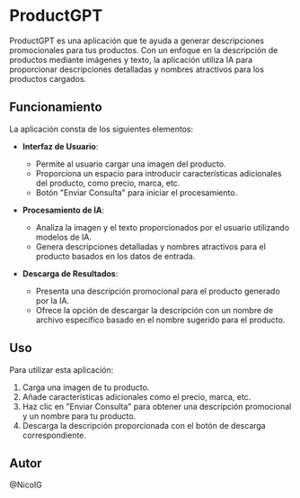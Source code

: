 # ProductGPT

ProductGPT es una aplicación que te ayuda a generar descripciones promocionales para tus productos. Con un enfoque en la descripción de productos mediante imágenes y texto, la aplicación utiliza IA para proporcionar descripciones detalladas y nombres atractivos para los productos cargados.

## Funcionamiento

La aplicación consta de los siguientes elementos:

- **Interfaz de Usuario**: 
    - Permite al usuario cargar una imagen del producto.
    - Proporciona un espacio para introducir características adicionales del producto, como precio, marca, etc.
    - Botón "Enviar Consulta" para iniciar el procesamiento.

- **Procesamiento de IA**:
    - Analiza la imagen y el texto proporcionados por el usuario utilizando modelos de IA.
    - Genera descripciones detalladas y nombres atractivos para el producto basados en los datos de entrada.

- **Descarga de Resultados**:
    - Presenta una descripción promocional para el producto generado por la IA.
    - Ofrece la opción de descargar la descripción con un nombre de archivo específico basado en el nombre sugerido para el producto.

## Uso

Para utilizar esta aplicación:

1. Carga una imagen de tu producto.
2. Añade características adicionales como el precio, marca, etc.
3. Haz clic en "Enviar Consulta" para obtener una descripción promocional y un nombre para tu producto.
4. Descarga la descripción proporcionada con el botón de descarga correspondiente.

## Autor
@NicoIG
